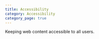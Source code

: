 ```yaml
---
title: Accessibility
category: Accessibility
category_page: true
---
```


Keeping web content accessible to all users.
